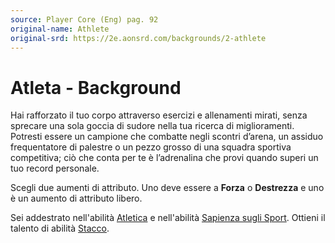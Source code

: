 ```yaml
---
source: Player Core (Eng) pag. 92
original-name: Athlete
original-srd: https://2e.aonsrd.com/backgrounds/2-athlete
---
```


# Atleta - Background

Hai rafforzato il tuo corpo attraverso esercizi e allenamenti mirati, senza
sprecare una sola goccia di sudore nella tua ricerca di miglioramenti. Potresti
essere un campione che combatte negli scontri d’arena, un assiduo frequentatore
di palestre o un pezzo grosso di una squadra sportiva competitiva; ciò che conta
per te è l’adrenalina che provi quando superi un tuo record personale.

Scegli due aumenti di attributo. Uno deve essere a **Forza** o **Destrezza** e
uno è un aumento di attributo libero.

Sei addestrato nell'abilità [Atletica](/abilita/atletica) e nell'abilità
[Sapienza sugli Sport](/abilita/sapienza). Ottieni il talento di abilità
[Stacco](/talenti/stacco).
